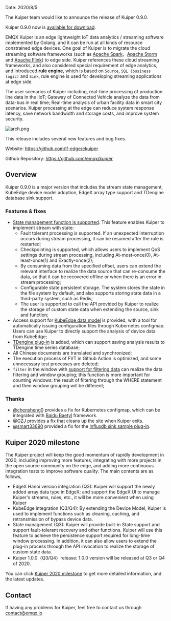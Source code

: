 Date: 2020/8/5

The Kuiper team would like to announce the release of Kuiper 0.9.0. 

Kuiper 0.9.0 now is [available for download](https://github.com/emqx/kuiper/releases/tag/0.9.0).

EMQX Kuiper is an edge lightweight IoT data analytics / streaming software implemented by Golang, and it can be run at all kinds of resource constrained edge devices. One goal of Kuiper is to migrate the cloud streaming software frameworks (such as [Apache Spark](https://spark.apache.org/)，[Apache Storm](https://storm.apache.org/) and [Apache Flink](https://flink.apache.org/)) to edge side. Kuiper references these cloud streaming frameworks, and also considered special requirement of edge analytics, and introduced **rule engine**, which is based on `Source`, `SQL (business logic)` and `Sink`, rule engine is used for developing streaming applications at edge side.

The user scenarios of Kuiper including, real-time processing of production line data in the IIoT; Gateway of Connected Vehicle analyze the data from data-bus in real time; Real-time analysis of urban facility data in smart city scenarios. Kuiper processing at the edge can reduce system response latency, save network bandwidth and storage costs, and improve system security.

![arch.png](https://assets.emqx.com/images/ee1e8ac493f59310cab642a6948f6af5.png)

This release includes several new features and bug fixes.

Website: <https://github.com/lf-edge/ekuiper>

Github Repository: <https://github.com/emqx/kuiper>

## Overview

Kuiper 0.9.0 is a major version that includes the stream state management, KubeEdge device model adoption,  EdgeX array type support and TDengine database sink support.

### Features & fixes

- [State management function is supported](https://github.com/emqx/kuiper/blob/develop/docs/zh_CN/rules/state_and_fault_tolerance.md). This feature enables Kuiper to implement stream with state:
  - Fault tolerant processing is supported. If an unexpected interruption occurs during stream processing, it can be resumed after the rule is restarted;
  - Checkpointing is supported, which allows users to implement QoS settings during stream processing, including At-most-once(0), At-least-once(1) and Exactly-once(2);
  - By consuming data from the specified offset, users can extend the relevant interface to realize the data source that can  re-consume the data, so that it can be recovered offline or when there is an error in stream processing;
  - Configurable state persistent storage. The system stores the state in the file system by default, and also supports storing state data in a third-party system, such as Redis;
  - The user is supported to call the API provided by Kuiper to realize the storage of custom state data when extending the source, sink and function;
- Access support for [KubeEdge data model](https://github.com/lf-edge/ekuiper/blob/master/docs/en_US/rules/sources/mqtt.md#kubeedgeversion) is provided, with a tool for automatically issuing configuration files through Kubernetes configmap. Users can use Kuiper to directly support the analysis of device data from KubeEdge;
- [TDengine plug-in](https://github.com/emqx/kuiper/blob/master/docs/en_US/plugins/sinks/taos.md) is added, which can support saving analysis results to TDengine time series database;
- All Chinese documents are translated and synchronized;
- The execution process of FVT in Github Action is optimized, and some unnecessary test processes are deleted;
- `filter` in the window with [support for filtering data](https://github.com/emqx/kuiper/blob/cfbdf6503e7e63e0680d038cb06aece0415f91a0/docs/en_US/sqls/windows.md#filter-window-inputs) can realize the data filtering and window grouping; this function is more important for counting windows: the result of filtering through the WHERE statement and then window grouping will be different;

### Thanks

- [@chensheng0](https://github.com/emqx/kuiper/commits?author=chensheng0) provides a fix for Kubernetes configmap, which can be integrated with [Baidu Baetyl](https://github.com/baetyl/baetyl) framework.
- [@GZJ](https://github.com/emqx/kuiper/commits?author=GZJ) provides a fix that cleans up the site when Kuiper exits.
- [@smart33690](https://github.com/smart33690) provided a fix for the [Influxdb sink sample plug-in](https://github.com/emqx/kuiper/blob/master/docs/zh_CN/plugins/sinks/influxdb.md).

## Kuiper 2020 milestone

The Kuiper project will keep the good momentum of rapidly development in 2020, including improving more features, integrating with more projects in the open source community on the edge, and adding more continuous integration tests to improve software quality. The main contents are as follows,

- EdgeX Hanoi version integration (Q3): Kuiper will support the newly added array data type in EdgeX; and support the EdgeX UI to manage Kuiper's streams, rules, etc., it will be more convenient when using Kuiper
- KubeEdge integration (Q3/Q4): By extending the Device Model, Kuiper is used to implement functions such as cleaning, caching, and retransmission of bypass device data. 
- State management (Q3): Kuiper will provide built-in State support and support fault-tolerant recovery and other functions. Kuiper will use this feature to achieve the persistence support required for long-time window processing. In addition, it can also allow users to extend the plug-in process through the API invocation to realize the storage of custom state data.
- Kuiper 1.0.0（Q3/Q4）release: 1.0.0 version will be released at Q3 or Q4 of 2020.

You can click [Kuiper 2020 milestone](https://github.com/emqx/kuiper/projects/1) to get more detailed information, and the latest updates.

## Contact

If having any problems for Kuiper, feel free to contact us through [contact@emqx.io](mailto:contact@emqx.io)
